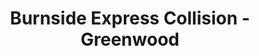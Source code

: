 ---
title: "Burnside Express Collision - Greenwood"
url: /greenwood/burnside-express-collision-greenwood/
shop: car repair
---